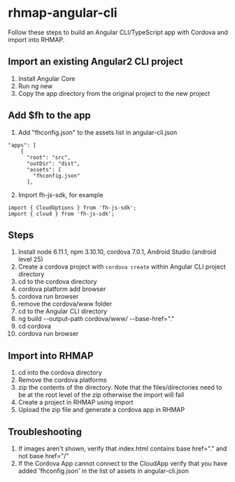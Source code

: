 # rhmap-angular-cli
Follow these steps to build an Angular CLI/TypeScript app with Cordova and import into RHMAP.

## Import an existing Angular2 CLI project
1. Install Angular Core
2. Run ng new <app-name>
3. Copy the app directory from the original project to the new project

## Add $fh to the app
1. Add "fhconfig.json" to the assets list in angular-cli.json
```
"apps": [
    {
      "root": "src",
      "outDir": "dist",
      "assets": [
        "fhconfig.json"
      ],
```
2. Import fh-js-sdk, for example
```
import { CloudOptions } from 'fh-js-sdk';
import { cloud } from 'fh-js-sdk';
```


## Steps
1. Install node 6.11.1, npm 3.10.10, cordova 7.0.1, Android Studio (android level 25)
2. Create a cordova project with `cordova create` within Angular CLI project directory
3. cd to the cordova directory
4. cordova platform add browser
4. cordova run browser
5. remove the cordova/www folder
7. cd to the Angular CLI directory
8. ng build --output-path cordova/www/ --base-href="."
9. cd cordova
10. cordova run browser
 

## Import into RHMAP
1. cd into the cordova directory
2. Remove the cordova platforms
3. zip the contents of the directory. Note that the files/directories need to be at the root level of the zip otherwise the import will fail
4. Create a project in RHMAP using import
5. Upload the zip file and generate a cordova app in RHMAP

## Troubleshooting
1. If images aren't shown, verify that index.html contains base href="." and not base href="/"
2. If the Cordova App cannot connect to the CloudApp verify that you have added 'fhconfig.json' in the list of assets in angular-cli.json
